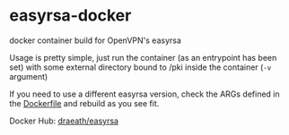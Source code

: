 # easyrsa-docker
docker container build for OpenVPN's easyrsa

Usage is pretty simple, just run the container (as an entrypoint has been set)
with some external directory bound to /pki inside the container (`-v` argument)

If you need to use a different easyrsa version, check the ARGs defined in the
[Dockerfile](easyrsa/Dockerfile) and rebuild as you see fit.

Docker Hub: [draeath/easyrsa](https://hub.docker.com/r/draeath/easyrsa)

